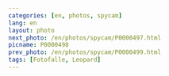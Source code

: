 ```yaml
---
categories: [en, photos, spycam]
lang: en
layout: photo
next_photo: /en/photos/spycam/P0000497.html
picname: P0000498
prev_photo: /en/photos/spycam/P0000499.html
tags: [Fotofalle, Leopard]
---
```

